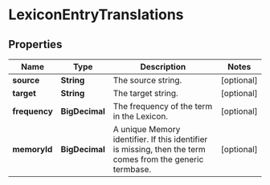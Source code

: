 

# LexiconEntryTranslations

## Properties

Name | Type | Description | Notes
------------ | ------------- | ------------- | -------------
**source** | **String** | The source string. |  [optional]
**target** | **String** | The target string. |  [optional]
**frequency** | **BigDecimal** | The frequency of the term in the Lexicon. |  [optional]
**memoryId** | **BigDecimal** | A unique Memory identifier. If this identifier is missing, then the term comes from the generic termbase.  |  [optional]



